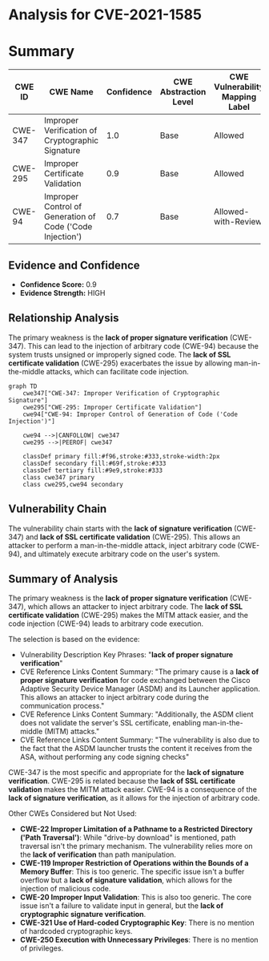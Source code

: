 # Analysis for CVE-2021-1585

# Summary
| CWE ID | CWE Name | Confidence | CWE Abstraction Level | CWE Vulnerability Mapping Label | CWE-Vulnerability Mapping Notes |
|---|---|---|---|---|---|
| CWE-347 | Improper Verification of Cryptographic Signature | 1.0 | Base | Allowed | Primary CWE |
| CWE-295 | Improper Certificate Validation | 0.9 | Base | Allowed | Secondary Candidate |
| CWE-94 | Improper Control of Generation of Code ('Code Injection') | 0.7 | Base | Allowed-with-Review | Secondary Candidate |

## Evidence and Confidence

*   **Confidence Score:** 0.9
*   **Evidence Strength:** HIGH

## Relationship Analysis
The primary weakness is the **lack of proper signature verification** (CWE-347). This can lead to the injection of arbitrary code (CWE-94) because the system trusts unsigned or improperly signed code. The **lack of SSL certificate validation** (CWE-295) exacerbates the issue by allowing man-in-the-middle attacks, which can facilitate code injection.

```mermaid
graph TD
    cwe347["CWE-347: Improper Verification of Cryptographic Signature"]
    cwe295["CWE-295: Improper Certificate Validation"]
    cwe94["CWE-94: Improper Control of Generation of Code ('Code Injection')"]

    cwe94 -->|CANFOLLOW| cwe347
    cwe295 -->|PEEROF| cwe347

    classDef primary fill:#f96,stroke:#333,stroke-width:2px
    classDef secondary fill:#69f,stroke:#333
    classDef tertiary fill:#9e9,stroke:#333
    class cwe347 primary
    class cwe295,cwe94 secondary
```

## Vulnerability Chain
The vulnerability chain starts with the **lack of signature verification** (CWE-347) and **lack of SSL certificate validation** (CWE-295). This allows an attacker to perform a man-in-the-middle attack, inject arbitrary code (CWE-94), and ultimately execute arbitrary code on the user's system.

## Summary of Analysis
The primary weakness is the **lack of proper signature verification** (CWE-347), which allows an attacker to inject arbitrary code. The **lack of SSL certificate validation** (CWE-295) makes the MITM attack easier, and the code injection (CWE-94) leads to arbitrary code execution.

The selection is based on the evidence:
- Vulnerability Description Key Phrases: "**lack of proper signature verification**"
- CVE Reference Links Content Summary: "The primary cause is a **lack of proper signature verification** for code exchanged between the Cisco Adaptive Security Device Manager (ASDM) and its Launcher application. This allows an attacker to inject arbitrary code during the communication process."
- CVE Reference Links Content Summary: "Additionally, the ASDM client does not validate the server's SSL certificate, enabling man-in-the-middle (MITM) attacks."
- CVE Reference Links Content Summary: "The vulnerability is also due to the fact that the ASDM launcher trusts the content it receives from the ASA, without performing any code signing checks"

CWE-347 is the most specific and appropriate for the **lack of signature verification**.
CWE-295 is related because the **lack of SSL certificate validation** makes the MITM attack easier.
CWE-94 is a consequence of the **lack of signature verification**, as it allows for the injection of arbitrary code.

Other CWEs Considered but Not Used:

*   **CWE-22 Improper Limitation of a Pathname to a Restricted Directory ('Path Traversal')**: While "drive-by download" is mentioned, path traversal isn't the primary mechanism. The vulnerability relies more on the **lack of verification** than path manipulation.
*   **CWE-119 Improper Restriction of Operations within the Bounds of a Memory Buffer**: This is too generic. The specific issue isn't a buffer overflow but a **lack of signature validation**, which allows for the injection of malicious code.
*   **CWE-20 Improper Input Validation**: This is also too generic. The core issue isn't a failure to validate input in general, but the **lack of cryptographic signature verification**.
*   **CWE-321 Use of Hard-coded Cryptographic Key**: There is no mention of hardcoded cryptographic keys.
*   **CWE-250 Execution with Unnecessary Privileges**: There is no mention of privileges.